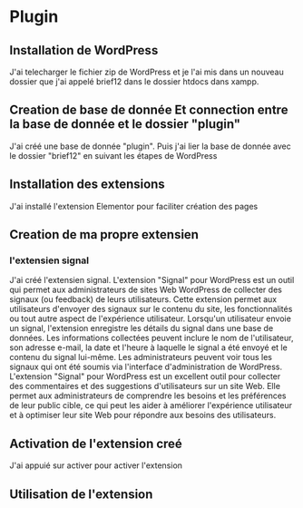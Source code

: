 # Plugin


## Installation de WordPress
J'ai telecharger le fichier zip de WordPress et je l'ai mis dans un nouveau dossier que j'ai appelé brief12 dans le dossier htdocs dans xampp.
## Creation de base de donnée Et connection entre la base de donnée et le dossier "plugin"
J'ai créé une base de donnée "plugin". Puis j'ai lier la base de donnée avec le dossier "brief12" en suivant les étapes de WordPress
## Installation des extensions
J'ai installé l'extension Elementor pour faciliter création des pages
## Creation de ma propre extensien
### l'extensien signal
J'ai créé l'extensien signal. L'extension "Signal" pour WordPress est un outil qui permet aux administrateurs de sites Web WordPress de collecter des signaux (ou feedback) de leurs utilisateurs. Cette extension permet aux utilisateurs d'envoyer des signaux sur le contenu du site, les fonctionnalités ou tout autre aspect de l'expérience utilisateur. Lorsqu'un utilisateur envoie un signal, l'extension enregistre les détails du signal dans une base de données. Les informations collectées peuvent inclure le nom de l'utilisateur, son adresse e-mail, la date et l'heure à laquelle le signal a été envoyé et le contenu du signal lui-même. Les administrateurs peuvent voir tous les signaux qui ont été soumis via l'interface d'administration de WordPress. L'extension "Signal" pour WordPress est un excellent outil pour collecter des commentaires et des suggestions d'utilisateurs sur un site Web. Elle permet aux administrateurs de comprendre les besoins et les préférences de leur public cible, ce qui peut les aider à améliorer l'expérience utilisateur et à optimiser leur site Web pour répondre aux besoins des utilisateurs.
## Activation de l'extension creé
J'ai appuié sur activer pour activer l'extension
## Utilisation de l'extension
